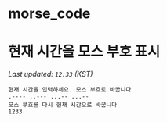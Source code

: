 # morse_code
# 현재 시간을 모스 부호 표시
<!-- MORSE_TIME_START -->
_Last updated: `12:33` (KST)_

```
현재 시간을 입력하세요. 모스 부호로 바꿉니다
.---- ..--- ...-- ...--
모스 부호를 다시 현재 시간으로 바꿉니다
1233
```
<!-- MORSE_TIME_END -->

